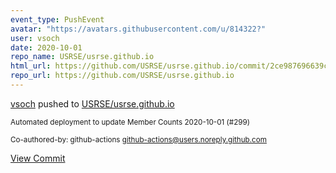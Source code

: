 ```yaml
---
event_type: PushEvent
avatar: "https://avatars.githubusercontent.com/u/814322?"
user: vsoch
date: 2020-10-01
repo_name: USRSE/usrse.github.io
html_url: https://github.com/USRSE/usrse.github.io/commit/2ce987696639c934e08b4811e039ba706f694486
repo_url: https://github.com/USRSE/usrse.github.io
---
```


<a href='https://github.com/vsoch' target='_blank'>vsoch</a> pushed to <a href='https://github.com/USRSE/usrse.github.io' target='_blank'>USRSE/usrse.github.io</a>

<small>Automated deployment to update Member Counts 2020-10-01 (#299)

Co-authored-by: github-actions <github-actions@users.noreply.github.com></small>

<a href='https://github.com/USRSE/usrse.github.io/commit/2ce987696639c934e08b4811e039ba706f694486' target='_blank'>View Commit</a>